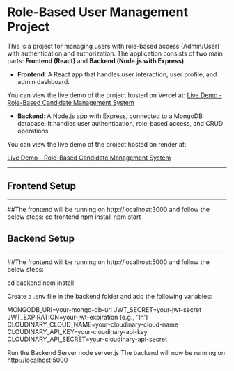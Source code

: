 # Role-Based User Management Project

This is a project for managing users with role-based access (Admin/User) with authentication and authorization. The application consists of two main parts: **Frontend (React)** and **Backend (Node.js with Express)**.

- **Frontend**: A React app that handles user interaction, user profile, and admin dashboard.

You can view the live demo of the project hosted on Vercel at:
[Live Demo - Role-Based Candidate Management System](https://rolebasedusermangmentproject.vercel.app/)

- **Backend**: A Node.js app with Express, connected to a MongoDB database. It handles user authentication, role-based access, and CRUD operations.

You can view the live demo of the project hosted on render at:

[Live Demo - Role-Based Candidate Management System](https://rolebasedusermangmentproject.onrender.com/api-docs/)

---

## Frontend Setup
__________________

##The frontend will be running on http://localhost:3000 and follow the below steps:
    cd frontend
    npm install
    npm start

## Backend Setup
__________________
##The frontend will be running on http://localhost:5000 and follow the below steps:


cd backend
npm install

Create a .env file in the backend folder and add the following variables:

MONGODB_URI=your-mongo-db-uri
JWT_SECRET=your-jwt-secret
JWT_EXPIRATION=your-jwt-expiration (e.g., '1h')
CLOUDINARY_CLOUD_NAME=your-cloudinary-cloud-name
CLOUDINARY_API_KEY=your-cloudinary-api-key
CLOUDINARY_API_SECRET=your-cloudinary-api-secret

Run the Backend Server
node server.js
The backend will now be running on http://localhost:5000
